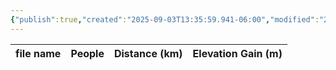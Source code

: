 ```yaml
---
{"publish":true,"created":"2025-09-03T13:35:59.941-06:00","modified":"2025-09-03T14:46:45.707-06:00","published":"2025-09-03T14:46:45.707-06:00","tags":["route"],"cssclasses":"","elevation":null,"region":null,"location":"52.8269909, -118.133126","DWYT":"Don’t do","Kane":null,"completed":false}
---
```



| file name | People | Distance (km) | Elevation Gain (m) |
| --------- | ------ | ------------- | ------------------ |